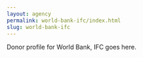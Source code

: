 ```yaml
---
layout: agency
permalink: world-bank-ifc/index.html
slug: world-bank-ifc
---
```


Donor profile for World Bank, IFC goes here.
